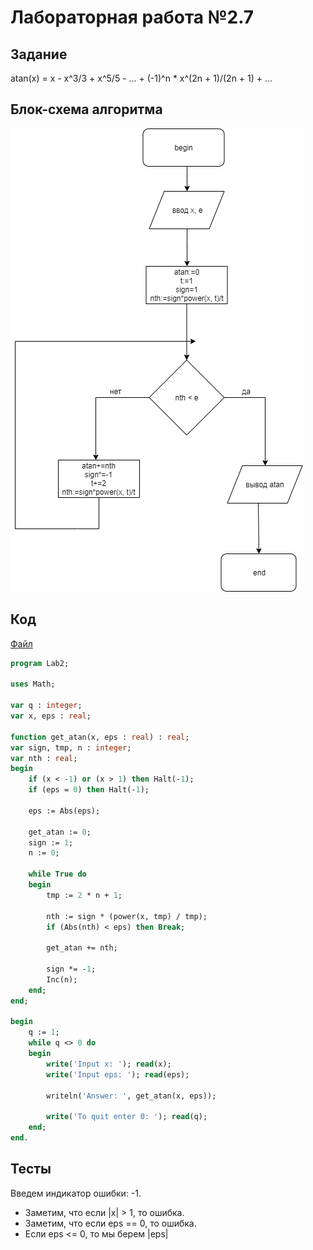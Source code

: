 # Лабораторная работа №2.7

## Задание

atan(x) = x - x^3/3 + x^5/5 - ... + (-1)^n * x^(2n + 1)/(2n + 1) + ...

## Блок-схема алгоритма
![flowchart](flowchart.png)

## Код

[Файл](lab.pas)

```pascal
program Lab2;

uses Math;

var q : integer;
var x, eps : real;

function get_atan(x, eps : real) : real;
var sign, tmp, n : integer;
var nth : real;
begin
    if (x < -1) or (x > 1) then Halt(-1);
    if (eps = 0) then Halt(-1);

    eps := Abs(eps);

    get_atan := 0;
    sign := 1;
    n := 0;

    while True do
    begin
        tmp := 2 * n + 1;

        nth := sign * (power(x, tmp) / tmp);
        if (Abs(nth) < eps) then Break;

        get_atan += nth;

        sign *= -1;
        Inc(n);
    end;
end;

begin
    q := 1;
    while q <> 0 do
    begin
        write('Input x: '); read(x);
        write('Input eps: '); read(eps);

        writeln('Answer: ', get_atan(x, eps));

        write('To quit enter 0: '); read(q);
    end;
end.

```

## Тесты

Введем индикатор ошибки: -1.
* Заметим, что если |x| > 1, то ошибка.
* Заметим, что если eps == 0, то ошибка.
* Если eps <= 0, то мы берем |eps|
